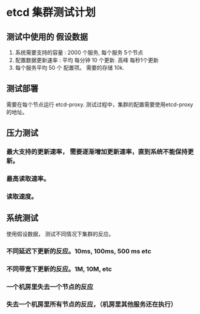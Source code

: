 
# etcd 集群测试计划

## 测试中使用的 假设数据
1. 系统需要支持的容量 : 2000 个服务, 每个服务 5个节点
2. 配置数据更新速率 : 平均 每分钟 10 个更新. 高峰 每秒1个更新
3. 每个服务平均 50 个 配置项。 需要的存储 10k.

## 测试部署

需要在每个节点运行 etcd-proxy. 测试过程中，集群的配置需要使用etcd-proxy的地址。

## 压力测试

### 最大支持的更新速率， 需要逐渐增加更新速率，直到系统不能保持更新。
### 最高读取速率。
### 读取速度。

## 系统测试
使用假设数据， 测试不同情况下集群的反应。

### 不同延迟下更新的反应。10ms, 100ms, 500 ms etc
### 不同带宽下更新的反应。1M, 10M, etc
### 一个机房里失去一个节点的反应
### 失去一个机房里所有节点的反应，（机房里其他服务还在执行）

